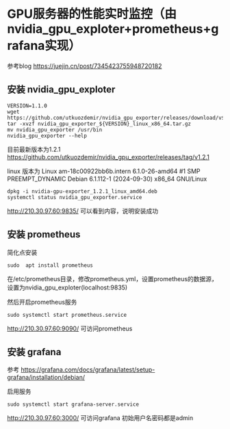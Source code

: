 # GPU服务器的性能实时监控（由nvidia_gpu_exploter+prometheus+grafana实现）

参考blog 
https://juejin.cn/post/7345423755948720182

## 安装 nvidia_gpu_exploter
```
VERSION=1.1.0
wget https://github.com/utkuozdemir/nvidia_gpu_exporter/releases/download/v${VERSION}/nvidia_gpu_exporter_${VERSION}_linux_x86_64.tar.gz
tar -xvzf nvidia_gpu_exporter_${VERSION}_linux_x86_64.tar.gz
mv nvidia_gpu_exporter /usr/bin
nvidia_gpu_exporter --help
```

目前最新版本为1.2.1
https://github.com/utkuozdemir/nvidia_gpu_exporter/releases/tag/v1.2.1

linux 版本为
Linux am-18c00922bb6b.intern 6.1.0-26-amd64 #1 SMP PREEMPT_DYNAMIC Debian 6.1.112-1 (2024-09-30) x86_64 GNU/Linux

```
dpkg -i nvidia-gpu-exporter_1.2.1_linux_amd64.deb 
systemctl status nvidia_gpu_exporter.service
```

http://210.30.97.60:9835/
可以看到内容，说明安装成功


## 安装 prometheus
简化点安装
```
sudo  apt install prometheus
```

在/etc/prometheus目录，修改prometheus.yml，设置prometheus的数据源，设置为nvidia_gpu_exploter(localhost:9835)


然后开启prometheus服务
```
sudo systemctl start prometheus.service
```

http://210.30.97.60:9090/
可访问prometheus

## 安装 grafana
参考
https://grafana.com/docs/grafana/latest/setup-grafana/installation/debian/

启用服务
```
sudo systemctl start grafana-server.service
```
http://210.30.97.60:3000/
可访问grafana 
初始用户名密码都是admin


